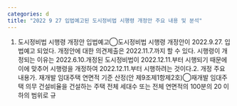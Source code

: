 ```yaml
---
categories: d
title: "2022 9 27 입법예고된 도시정비법 시행령 개정안 주요 내용 및 분석"
---
```

1. 도시정비법 시행령 개정안 입법예고◯도시정비법 시행령 개정안이 2022.9.27. 입법예고 되었다. 개정안에 대한 의견제출은 2022.11.7.까지 할 수 있다. 시행령이 개정되는 이유는 2022.6.10.개정된 도시정비법이 2022.12.11.부터 시행되기 때문에 이에 맞추어 시행령을 개정하여 2022.12.11.부터 시행하려는 것이다.2. 개정 주요 내용가. 재개발 임대주택 연면적 기준 산정(안 제9조제1항제2호)◯재개발 임대주택 의무 건설비율을 건설하는 주택 전체 세대수 또는 전체 연면적의 100분의 20 이하의 범위로 규